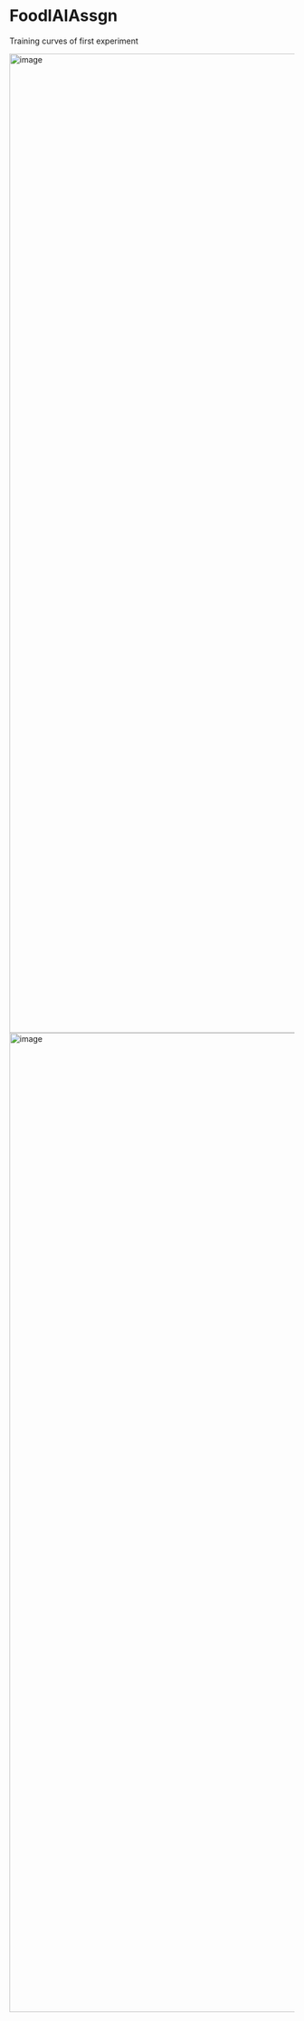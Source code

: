 # FoodlAIAssgn

Training curves of first experiment

<img width="1728" alt="image" src="https://github.com/drv-agwl/FoodlAIAssgn/assets/35196418/e5fc6dd5-9b1f-4d5b-8d4d-45e9fa19845a">


<img width="1728" alt="image" src="https://github.com/drv-agwl/FoodlAIAssgn/assets/35196418/82111888-bf9c-461d-afef-2ea73cf8b4a1">

